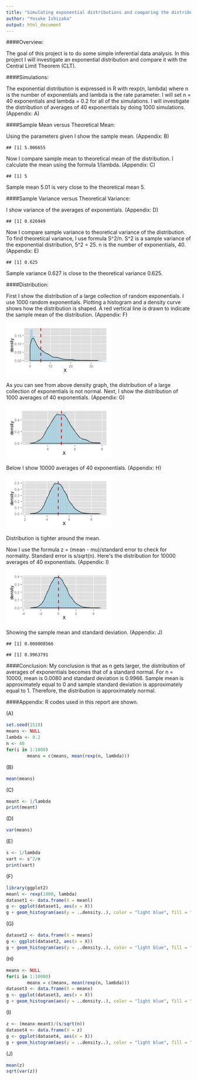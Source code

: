 ```yaml
---
title: "Simulating exponential distributions and comparing the distribution of averages with the Central Limit Theorem"
author: "Yosuke Ishizaka"
output: html_document
---
```


####Overview:

The goal of this project is to do some simple inferential data analysis. In this project I will investigate an exponential distribution and compare it with the Central Limit Theorem (CLT).

####Simulations:

The exponential distribution is expressed in R with rexp(n, lambda) where n is the number of exponentials and lambda is the rate parameter.  I will set n = 40 exponentials and lambda = 0.2 for all of the simulations.  I will investigate the distribution of averages of 40 exponentials by doing 1000 simulations. (Appendix: A)



####Sample Mean versus Theoretical Mean:

Using the parameters given I show the sample mean. (Appendix: B)


```
## [1] 5.006655
```


Now I compare sample mean to theoretical mean of the distribution.  I calculate the mean using the formula 1/lambda. (Appendix: C)


```
## [1] 5
```
Sample mean 5.01 is very close to the theoretical mean 5.

####Sample Variance versus Theoretical Variance:

I show variance of the averages of exponentials. (Appendix: D)


```
## [1] 0.626949
```

Now I compare sample variance to theoretical variance of the distribution.  To find theoretical variance, I use formula S^2/n. S^2 is a sample variance of the exponential distribution, 5^2 = 25. n is the number of exponentials, 40. (Appendix: E)


```
## [1] 0.625
```
Sample variance 0.627 is close to the theoretical variance 0.625.

####Distribution:

First I show the distribution of a large collection of random exponentials.  I use 1000 random exponentials.  Plotting a histogram and a density curve shows how the distribution is shaped.  A red vertical line is drawn to indicate the sample mean of the distribution. (Appendix: F)

![plot of chunk chunk6](figure/chunk6-1.png) 

As you can see from above density graph, the distribution of a large collection of exponentials is not normal.  Next, I show the distribution of 1000 averages of 40 exponentials. (Appendix: G)

![plot of chunk chunk7](figure/chunk7-1.png) 

Below I show 10000 averages of 40 exponentials. (Appendix: H)

![plot of chunk chunk8](figure/chunk8-1.png) 

Distribution is tighter around the mean.

Now I use the formula z = (mean - mu)/standard error to check for normality. Standard error is s/sqrt(n).
Here's the distribution for 10000 averages of 40 exponentials. (Appendix: I)

![plot of chunk chunk9](figure/chunk9-1.png) 

Showing the sample mean and standard deviation. (Appendix: J)


```
## [1] 0.008008566
```

```
## [1] 0.9963791
```

####Conclusion:
My conclusion is that as n gets larger, the distribution of averages of exponentials becomes that of a standard normal.  For n = 10000, mean is 0.0080 and standard deviation is 0.9966.  Sample mean is approximately equal to 0 and sample standard deviation is approximately equal to 1.  Therefore, the distribution is approximately normal.

####Appendix:
R codes used in this report are shown.

(A)

```r
set.seed(1518)
means <- NULL
lambda <- 0.2
n <- 40
for(i in 1:1000)
        means = c(means, mean(rexp(n, lambda)))
```
(B)

```r
mean(means)
```
(C)

```r
meant <- 1/lambda
print(meant)
```
(D)

```r
var(means)
```
(E)

```r
s <- 1/lambda
vart <- s^2/n
print(vart)
```
(F)

```r
library(ggplot2)
meanl <- rexp(1000, lambda)
dataset1 <- data.frame(X = meanl)
g <- ggplot(dataset1, aes(x = X))
g + geom_histogram(aes(y = ..density..), color = "light blue", fill = "light blue", alpha = .7, bindwidth = .5) + geom_density() + geom_vline(aes(xintercept = mean(meanl)), linetype = "dashed", size = 1, color = "red")
```
(G)

```r
dataset2 <- data.frame(X = means)
g <- ggplot(dataset2, aes(x = X))
g + geom_histogram(aes(y = ..density..), color = "light blue", fill = "light blue", alpha = .7, bindwidth = .5) + geom_density() + geom_vline(aes(xintercept = mean(means)), linetype = "dashed", size = 1, color = "red")
```
(H)

```r
meanx <- NULL
for(i in 1:10000)
        meanx = c(meanx, mean(rexp(n, lambda)))
dataset3 <- data.frame(X = meanx)
g <- ggplot(dataset3, aes(x = X))
g + geom_histogram(aes(y = ..density..), color = "light blue", fill = "light blue", alpha = .7, bindwidth = .5) + geom_density() + geom_vline(aes(xintercept = mean(meanx)), linetype = "dashed", size = 1, color = "red")
```
(I)

```r
z <- (meanx-meant)/(s/sqrt(n))
dataset4 <- data.frame(X = z)
g <- ggplot(dataset4, aes(x = X))
g + geom_histogram(aes(y = ..density..), color = "light blue", fill = "light blue", alpha = .7, bindwidth = .5) + geom_density() + geom_vline(aes(xintercept = mean(z)), linetype = "dashed", size = 1, color = "red")
```
(J)

```r
mean(z)
sqrt(var(z))
```

